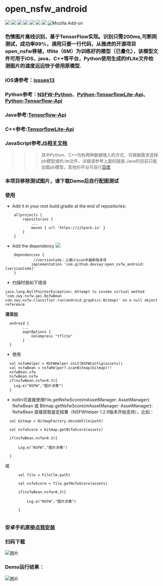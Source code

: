 # open_nsfw_android
[![](https://jitpack.io/v/devzwy/open_nsfw_android.svg)](https://jitpack.io/#devzwy/open_nsfw_android) [![](https://img.shields.io/badge/Base-TensorFlow-brightgreen.svg)](https://github.com/devzwy/open_nsfw_android) [![](https://img.shields.io/badge/license-Apache%202-green.svg)](https://www.apache.org/licenses/LICENSE-2.0)
[![](https://img.shields.io/badge/%E4%BD%9C%E8%80%85-赵文贇-orange.svg)](https://github.com/devzwy/open_nsfw_android) [![](https://img.shields.io/badge/QQ-3648415-brightgreen.svg)](https://github.com/devzwy/KUtils) [![](https://img.shields.io/badge/微信-admin_zwy-brightgreen.svg)](https://github.com/devzwy/open_nsfw_android) [![](https://img.shields.io/badge/Mail-dev_zwy@aliyun.com-green.svg)](https://github.com/devzwy/open_nsfw_android) ![Mozilla Add-on](https://img.shields.io/amo/stars/dustman.svg?label=stars&logo=1&logoColor=1&style=popout)

### 色情图片离线识别，基于TensorFlow实现。识别只需200ms,可断网测试，成功率99%，调用只要一行代码，从雅虎的开源项目open_nsfw移植，tflite（6M）为训练好的模型（已量化），该模型文件可用于iOS、java、C++等平台，Python使用生成的tfLite文件检测图片的速度远远快于使用原模型. 
### iOS请参考：[issues13](https://github.com/devzwy/open_nsfw_android/issues/13)
### Python参考：[NSFW-Python](https://github.com/devzwy/NSFW-Python)、[Python-TensorflowLite-Api](https://tensorflow.google.cn/api_docs/python/tf/lite)、[Python-Tensorflow-Api](https://tensorflow.google.cn/api_docs/python/tf)
### Java参考:[Tensorflow-Api](https://tensorflow.google.cn/api_docs/java/reference/org/tensorflow/package-summary)
### C++参考:[TensorflowLite-Api](https://tensorflow.google.cn/lite/api_docs/cc)
### JavaScript参考[JS相关文档](https://js.tensorflow.org/api/latest/)
>>> 其中Python、C++均有两种数据喂入的方式，可根据需求选择pb模型或tfLite文件，详细请参考上面的链接.Java的目前只能加载pb模型。其他的平台可自行[百度](https://www.baidu.com)
### 本项目移除测试图片，请下载Demo后自行配图测试 

### 使用
- Add it in your root build.gradle at the end of repositories:
```
	allprojects {
		repositories {
			...
			maven { url 'https://jitpack.io' }
		}
	}
```

- Add the dependency [![](https://jitpack.io/v/devzwy/open_nsfw_android.svg)](https://jitpack.io/#devzwy/open_nsfw_android)

```
	dependencies {
	         //versionCode：上面小icon中最新版本号
	        implementation 'com.github.devzwy:open_nsfw_android:[versionCode]'
	}

```
- 扫描时报如下错误
```
java.lang.NullPointerException: Attempt to invoke virtual method 'com.zwy.nsfw.api.NsfwBean com.zwy.nsfw.Classifier.run(android.graphics.Bitmap)' on a null object reference
```
__请添加__
```
  android {
        ...
        aaptOptions {
            noCompress "tflite"
        }
  }
```  


- 使用

```
  val nsfwHelper = NSFWHelper.init(NSFWConfig(assets))
  val nsfwBean = nsfwHelper?.scanBitmap(bitmap)!!
  nsfwBean.sfw
  nsfwBean.nsfw
  if(nsfwBean.nsfw>0.3){
    Log.e("NSFW","图片涉黄")
  }
```
- kotlin可直接使用File.getNsfwScore(mAssetManager: AssetManager): NsfwBean 或 Bitmap.getNsfwScore(mAssetManager: AssetManager): NsfwBean 直接获取鉴定结果（NSFWHelper 1.2.9版本开始支持），比如：

```  
  val bitmap = BitmapFactory.decodeFile(path)
  
  val nsfwScore = bitmap.getNsfwScore(assets)
  
  if(nsfwBean.nsfw>0.3){
  
      Log.e("NSFW","图片涉黄")
      
  }
```
或
```
      val file = File(lm.path)
      
      val nsfwScore = file.getNsfwScore(assets)
      
      if(nsfwBean.nsfw>0.3){
      
          Log.e("NSFW","图片涉黄")
          
      }
      
```

### 安卓手机直接[点我安装](https://fir.im/1rj9)

### 扫码下载

![图片](https://github.com/devzwy/open_nsfw_android/blob/master/img/2.png)

### Demo运行结果：  


![图片](https://github.com/devzwy/open_nsfw_android/blob/master/img/1.png)

